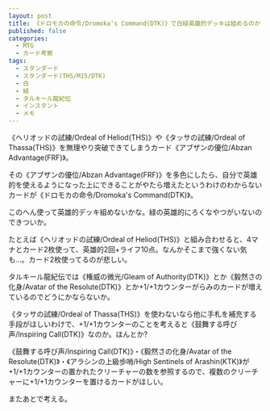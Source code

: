 ```yaml
---
layout: post
title: 《ドロモカの命令/Dromoka's Command(DTK)》で白緑英雄的デッキは組めるのか
published: false
categories:
  - MTG
  - カード考察
tags:
  - スタンダード
  - スタンダード(THS/M15/DTK)
  - 白
  - 緑
  - タルキール龍紀伝
  - インスタント
  - メモ
---
```

《ヘリオッドの試練/Ordeal of Heliod(THS)》や《タッサの試練/Ordeal of Thassa(THS)》を無理やり突破できてしまうカード《アブザンの優位/Abzan Advantage(FRF)》。

その《アブザンの優位/Abzan Advantage(FRF)》を多色にしたら、自分で英雄的を使えるようになった上にできることがやたら増えたというわけのわからないカードが《ドロモカの命令/Dromoka's Command(DTK)》。

このへん使って英雄的デッキ組めないかな。緑の英雄的にろくなやつがいないのできついか。

たとえば《ヘリオッドの試練/Ordeal of Heliod(THS)》と組み合わせると、4マナとカード2枚使って、英雄的2回+ライフ10点。なんかそこまで強くない気も…。カード2枚使ってるのが悲しい。

タルキール龍紀伝では《権威の微光/Gleam of Authority(DTK)》とか《毅然さの化身/Avatar of the Resolute(DTK)》とか+1/+1カウンターがらみのカードが増えているのでどうにかならないか。

《タッサの試練/Ordeal of Thassa(THS)》を使わないなら他に手札を補充する手段がほしいわけで、+1/+1カウンターのことを考えると《鼓舞する呼び声/Inspiring Call(DTK)》なのか。ほんとか?

《鼓舞する呼び声/Inspiring Call(DTK)》・《毅然さの化身/Avatar of the Resolute(DTK)》・《アラシンの上級歩哨/High Sentinels of Arashin(KTK)》が+1/+1カウンターの置かれたクリーチャーの数を参照するので、複数のクリーチャーに+1/+1カウンターを置けるカードがほしい。

またあとで考える。
